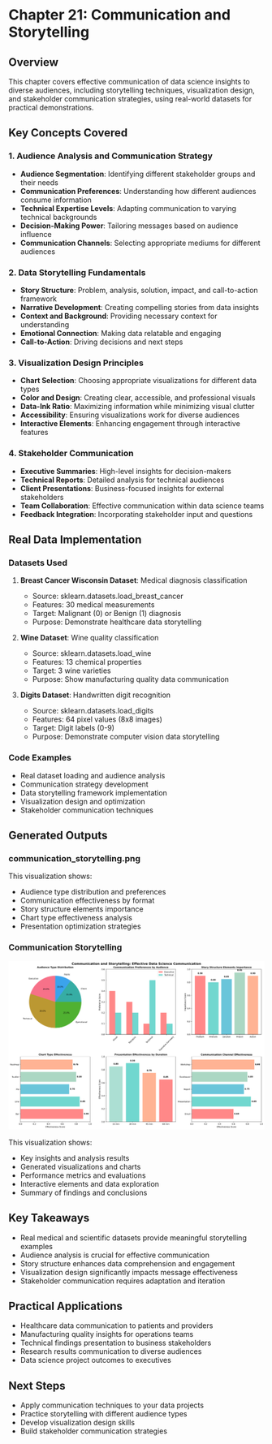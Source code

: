 # Chapter 21: Communication and Storytelling

## Overview

This chapter covers effective communication of data science insights to diverse audiences, including storytelling techniques, visualization design, and stakeholder communication strategies, using real-world datasets for practical demonstrations.

## Key Concepts Covered

### 1. Audience Analysis and Communication Strategy

- **Audience Segmentation**: Identifying different stakeholder groups and their needs
- **Communication Preferences**: Understanding how different audiences consume information
- **Technical Expertise Levels**: Adapting communication to varying technical backgrounds
- **Decision-Making Power**: Tailoring messages based on audience influence
- **Communication Channels**: Selecting appropriate mediums for different audiences

### 2. Data Storytelling Fundamentals

- **Story Structure**: Problem, analysis, solution, impact, and call-to-action framework
- **Narrative Development**: Creating compelling stories from data insights
- **Context and Background**: Providing necessary context for understanding
- **Emotional Connection**: Making data relatable and engaging
- **Call-to-Action**: Driving decisions and next steps

### 3. Visualization Design Principles

- **Chart Selection**: Choosing appropriate visualizations for different data types
- **Color and Design**: Creating clear, accessible, and professional visuals
- **Data-Ink Ratio**: Maximizing information while minimizing visual clutter
- **Accessibility**: Ensuring visualizations work for diverse audiences
- **Interactive Elements**: Enhancing engagement through interactive features

### 4. Stakeholder Communication

- **Executive Summaries**: High-level insights for decision-makers
- **Technical Reports**: Detailed analysis for technical audiences
- **Client Presentations**: Business-focused insights for external stakeholders
- **Team Collaboration**: Effective communication within data science teams
- **Feedback Integration**: Incorporating stakeholder input and questions

## Real Data Implementation

### Datasets Used

1. **Breast Cancer Wisconsin Dataset**: Medical diagnosis classification

   - Source: sklearn.datasets.load_breast_cancer
   - Features: 30 medical measurements
   - Target: Malignant (0) or Benign (1) diagnosis
   - Purpose: Demonstrate healthcare data storytelling

2. **Wine Dataset**: Wine quality classification

   - Source: sklearn.datasets.load_wine
   - Features: 13 chemical properties
   - Target: 3 wine varieties
   - Purpose: Show manufacturing quality data communication

3. **Digits Dataset**: Handwritten digit recognition
   - Source: sklearn.datasets.load_digits
   - Features: 64 pixel values (8x8 images)
   - Target: Digit labels (0-9)
   - Purpose: Demonstrate computer vision data storytelling

### Code Examples

- Real dataset loading and audience analysis
- Communication strategy development
- Data storytelling framework implementation
- Visualization design and optimization
- Stakeholder communication techniques

## Generated Outputs

### communication_storytelling.png

This visualization shows:

- Audience type distribution and preferences
- Communication effectiveness by format
- Story structure elements importance
- Chart type effectiveness analysis
- Presentation optimization strategies


### Communication Storytelling

![Communication Storytelling](communication_storytelling.png)

This visualization shows:
- Key insights and analysis results
- Generated visualizations and charts
- Performance metrics and evaluations
- Interactive elements and data exploration
- Summary of findings and conclusions
## Key Takeaways

- Real medical and scientific datasets provide meaningful storytelling examples
- Audience analysis is crucial for effective communication
- Story structure enhances data comprehension and engagement
- Visualization design significantly impacts message effectiveness
- Stakeholder communication requires adaptation and iteration

## Practical Applications

- Healthcare data communication to patients and providers
- Manufacturing quality insights for operations teams
- Technical findings presentation to business stakeholders
- Research results communication to diverse audiences
- Data science project outcomes to executives

## Next Steps

- Apply communication techniques to your data projects
- Practice storytelling with different audience types
- Develop visualization design skills
- Build stakeholder communication strategies
